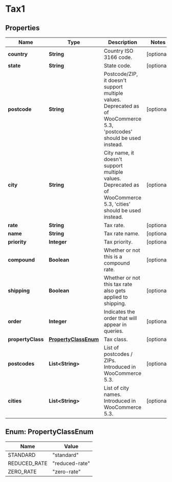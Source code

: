 

# Tax1


## Properties

Name | Type | Description | Notes
------------ | ------------- | ------------- | -------------
**country** | **String** | Country ISO 3166 code. |  [optional]
**state** | **String** | State code. |  [optional]
**postcode** | **String** | Postcode/ZIP, it doesn&#39;t support multiple values. Deprecated as of WooCommerce 5.3, &#39;postcodes&#39; should be used instead. |  [optional]
**city** | **String** | City name, it doesn&#39;t support multiple values. Deprecated as of WooCommerce 5.3, &#39;cities&#39; should be used instead. |  [optional]
**rate** | **String** | Tax rate. |  [optional]
**name** | **String** | Tax rate name. |  [optional]
**priority** | **Integer** | Tax priority. |  [optional]
**compound** | **Boolean** | Whether or not this is a compound rate. |  [optional]
**shipping** | **Boolean** | Whether or not this tax rate also gets applied to shipping. |  [optional]
**order** | **Integer** | Indicates the order that will appear in queries. |  [optional]
**propertyClass** | [**PropertyClassEnum**](#PropertyClassEnum) | Tax class. |  [optional]
**postcodes** | **List&lt;String&gt;** | List of postcodes / ZIPs. Introduced in WooCommerce 5.3. |  [optional]
**cities** | **List&lt;String&gt;** | List of city names. Introduced in WooCommerce 5.3. |  [optional]



## Enum: PropertyClassEnum

Name | Value
---- | -----
STANDARD | &quot;standard&quot;
REDUCED_RATE | &quot;reduced-rate&quot;
ZERO_RATE | &quot;zero-rate&quot;



